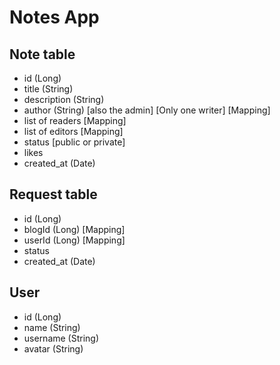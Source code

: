 # Notes App

## Note table

- id (Long)
- title (String)
- description (String)
- author (String) [also the admin] [Only one writer] [Mapping]
- list of readers [Mapping]
- list of editors [Mapping]
- status [public or private]
- likes
- created_at (Date)

## Request table

- id (Long)
- blogId (Long) [Mapping]
- userId (Long) [Mapping]
- status
- created_at (Date)

## User

- id (Long)
- name (String)
- username (String)
- avatar (String)
